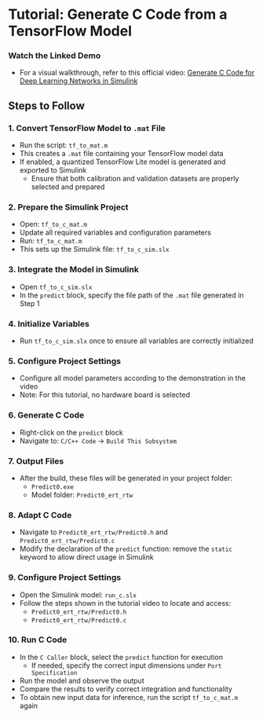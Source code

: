# Tutorial: Generate C Code from a TensorFlow Model

### Watch the Linked Demo 
- For a visual walkthrough, refer to this official video: [Generate C Code for Deep Learning Networks in Simulink](https://de.mathworks.com/videos/generate-generic-c-c-code-for-deep-learning-networks-in-simulink-1622706081351.html)

## Steps to Follow

### 1. Convert TensorFlow Model to `.mat` File
- Run the script: `tf_to_mat.m`
- This creates a `.mat` file containing your TensorFlow model data
- If enabled, a quantized TensorFlow Lite model is generated and exported to Simulink
  - Ensure that both calibration and validation datasets are properly selected and prepared

### 2. Prepare the Simulink Project
- Open: `tf_to_c_mat.m`
- Update all required variables and configuration parameters
- Run: `tf_to_c_mat.m`
- This sets up the Simulink file: `tf_to_c_sim.slx`

### 3. Integrate the Model in Simulink
- Open `tf_to_c_sim.slx`
- In the `predict` block, specify the file path of the `.mat` file generated in Step 1

### 4. Initialize Variables
- Run `tf_to_c_sim.slx` once to ensure all variables are correctly initialized

### 5. Configure Project Settings
- Configure all model parameters according to the demonstration in the video
- Note: For this tutorial, no hardware board is selected

### 6. Generate C Code
- Right-click on the `predict` block
- Navigate to: `C/C++ Code` → `Build This Subsystem`

### 7. Output Files
- After the build, these files will be generated in your project folder:
  - `Predict0.exe`
  - Model folder: `Predict0_ert_rtw`

### 8. Adapt C Code
- Navigate to `Predict0_ert_rtw/Predict0.h` and `Predict0_ert_rtw/Predict0.c`
- Modify the declaration of the `predict` function: remove the `static` keyword to allow direct usage in Simulink

### 9. Configure Project Settings
- Open the Simulink model: `run_c.slx`
- Follow the steps shown in the tutorial video to locate and access:
  - `Predict0_ert_rtw/Predict0.h`
  - `Predict0_ert_rtw/Predict0.c`

### 10. Run C Code
- In the `C Caller` block, select the `predict` function for execution
  - If needed, specify the correct input dimensions under `Port Specification`
- Run the model and observe the output
- Compare the results to verify correct integration and functionality
- To obtain new input data for inference, run the script `tf_to_c_mat.m` again





